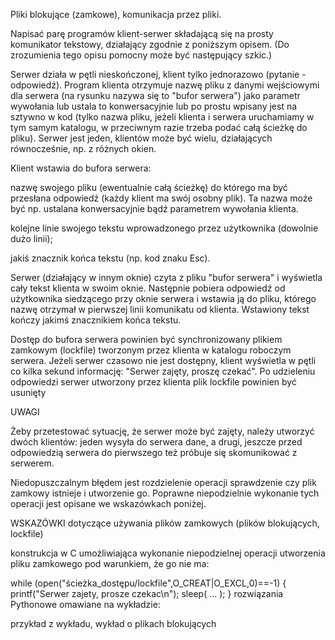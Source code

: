 Pliki blokujące (zamkowe), komunikacja przez pliki.

Napisać parę programów klient-serwer składającą się na prosty komunikator tekstowy, działający zgodnie z poniższym opisem. (Do zrozumienia tego opisu pomocny może być następujący szkic.)

Serwer działa w pętli nieskończonej, klient tylko jednorazowo (pytanie - odpowiedź). Program klienta otrzymuje nazwę pliku z danymi wejściowymi dla serwera (na rysunku nazywa się to "bufor serwera") jako parametr wywołania lub ustala to konwersacyjnie lub po prostu wpisany jest na sztywno w kod (tylko nazwa pliku, jeżeli klienta i serwera uruchamiamy w tym samym katalogu, w przeciwnym razie trzeba podać całą ścieżkę do pliku). Serwer jest jeden, klientów może być wielu, działających równocześnie, np. z różnych okien.

Klient wstawia do bufora serwera:

nazwę swojego pliku (ewentualnie całą ścieżkę) do którego ma być przesłana odpowiedź (każdy klient ma swój osobny plik). Ta nazwa może być np. ustalana konwersacyjnie bądź parametrem wywołania klienta.

kolejne linie swojego tekstu wprowadzonego przez użytkownika (dowolnie dużo linii);

jakiś znacznik końca tekstu (np. kod znaku Esc).

Serwer (działający w innym oknie) czyta z pliku "bufor serwera" i wyświetla cały tekst klienta w swoim oknie. Następnie pobiera odpowiedź od użytkownika siedzącego przy oknie serwera i wstawia ją do pliku, którego nazwę otrzymał w pierwszej linii komunikatu od klienta. Wstawiony tekst kończy jakimś znacznikiem końca tekstu.

Dostęp do bufora serwera powinien być synchronizowany plikiem zamkowym (lockfile) tworzonym przez klienta w katalogu roboczym serwera. Jeżeli serwer czasowo nie jest dostępny, klient wyświetla w pętli co kilka sekund informację: "Serwer zajęty, proszę czekać". Po udzieleniu odpowiedzi serwer utworzony przez klienta plik lockfile powinien być usunięty

UWAGI

Żeby przetestować sytuację, że serwer może być zajęty, należy utworzyć dwóch klientów: jeden wysyła do serwera dane, a drugi, jeszcze przed odpowiedzią serwera do pierwszego też próbuje się skomunikować z serwerem.

Niedopuszczalnym błędem jest rozdzielenie operacji sprawdzenie czy plik zamkowy istnieje i utworzenie go. Poprawne niepodzielnie wykonanie tych operacji jest opisane we wskazówkach poniżej.

WSKAZÓWKI dotyczące używania plików zamkowych (plików blokujących, lockfile)

konstrukcja w C umożliwiająca wykonanie niepodzielnej operacji utworzenia pliku zamkowego pod warunkiem, że go nie ma:

while (open("ścieżka_dostępu/lockfile",O_CREAT|O_EXCL,0)==-1) {
printf("Serwer zajety, prosze czekac\n");
sleep( ... );
}
rozwiązania Pythonowe omawiane na wykładzie:

przykład z wykładu, wykład o plikach blokujących

